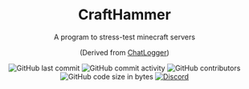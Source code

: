 <h1 align="center">CraftHammer</h1>
<p align="center">A program to stress-test minecraft servers</p>
<p align="center">(Derived from <a href="github.com/Xargana/ChatLogger">ChatLogger</a>)
  </p>
<div align="center">
    <img src="https://img.shields.io/github/last-commit/Xargana/CraftHammer" alt="GitHub last commit"/>
    <img src="https://img.shields.io/github/commit-activity/w/Xargana/CraftHammer" alt="GitHub commit activity"/>
    <img src="https://img.shields.io/github/contributors/Xargana/CraftHammer" alt="GitHub contributors"/>
    <br>
    <img src="https://img.shields.io/github/languages/code-size/Xargana/CraftHammer" alt="GitHub code size in bytes"/>
    <a href="https://discord.gg/dajdVRhU5Q"><img src="https://img.shields.io/discord/1293261763902570667?logo=discord" alt="Discord"/></a>
</div>
